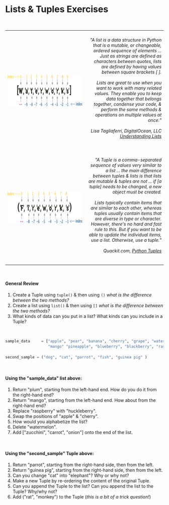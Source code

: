 # Lists & Tuples Exercises

&nbsp;


<div width="90%">
<table style="border: none;">
  <tr style="border: none;">
    <th style="border: none;"><img align="left" height="100" src="../images/Waterworks List.png"></th>
    <td width="30%" align="right" style="border: none;"><em><h6>"A list is a data structure in Python that is a mutable, or changeable, ordered sequence of elements ... Just as strings are defined as characters between quotes, lists are defined by having values between square brackets [ ].  
<br><br>
Lists are great to use when you want to work with many related values. They enable you to keep data together that belongs together, condense your code, & perform the same methods & operations on multiple values at once." <br><br>Lisa Tagliaferri, DigitalOcean, LLC  <a href="https://www.digitalocean.com/community/tutorials/understanding-lists-in-python-3">Understanding Lists </a></h6></em></td>
  </tr>
  <tr>
   <th style="border: none;"><img align="left" height="100" src="../images/Fireworks Tuple.png"></th>
    <td width="50%" align="right" style="border: none;"><em><h6>"A Tuple is a comma-separated sequence of values very similar to a list ... the main difference between tuples & lists is that lists are mutable & tuples are not ... if [a tuple] needs to be changed, a new object must be created.  
<br><br>
Lists typically contain items that are similar to each other, whereas tuples usually contain items that are diverse in type or character. However, there's no hard and fast rule to this. But if you want to be able to update the individual items, use a list. Otherwise, use a tuple." <br><br>Quackit.com,  <a href="https://www.quackit.com/python/tutorial/python_tuples.cfm">Python Tuples</a></em></h6></td>
  </tr>
</table>
</div>
<br>




#### General Review

1.   Create a Tuple  using `tuple()` & then using `()`  _what is the difference between the two methods?_
2.   Create a list using `list()` & then using `[]` _what is the difference between the two methods?_
3.   What kinds of data can you put in a list?  What kinds can you include in a Tuple?

&nbsp;


```python
sample_data     = ["apple", "pear", "banana", "cherry", "grape", "watermelon", "strawberry",
                   "mango" "pineapple", "blueberry", "blackberry", "raspberry", "peach", "plum"]

second_sample = ("dog", "cat", "parrot", "fish", "guinea pig" )
```

&nbsp;

#### Using the "sample_data" list above:

1.   Return "plum", starting from the left-hand end.  How do you do it from the right-hand end?
2.   Return "mango", starting from the left-hand end.  How about from the right-hand end?
3.   Replace "raspberry" with "huckleberry".
4.   Swap the positions of  "apple" & "cherry".
5.   How would you alphabetize the list?
6.   Delete "watermelon".
7.   Add ["zucchini", "carrot", "onion"] onto the end of the list.

&nbsp;

#### Using the "second_sample" Tuple above:

1. Return "parrot", starting from the right-hand side,  then from the left.
2. Return "guinea pig", starting from the right-hand side, then from the left.
3. Can you change "cat" into "elephant"?  Why or why not?
4. Make a new Tuple by re-ordering the content of the original Tuple.
5. Can you append the Tuple to the list?  Can you append the list to the Tuple?  Why/why not?
6. Add ("rat", "monkey") to the Tuple (_this is a bit of a trick question!_)

